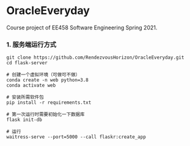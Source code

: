 # OracleEveryday
Course project of EE458 Software Engineering Spring 2021.

### 1. 服务端运行方式
```
git clone https://github.com/RendezvousHorizon/OracleEveryday.git
cd flask-server

# 创建一个虚拟环境（可做可不做）
conda create -n web python=3.8
conda activate web

# 安装所需软件包
pip install -r requirements.txt

# 第一次运行时需要初始化一下数据库
flask init-db

# 运行
waitress-serve --port=5000 --call flaskr:create_app
```